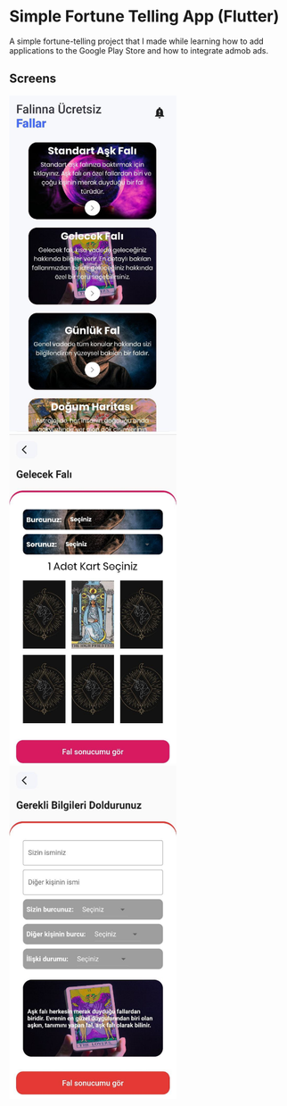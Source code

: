 # Simple Fortune Telling App (Flutter)
A simple fortune-telling project that I made while learning how to add applications to the Google Play Store and how to integrate admob ads. 

## Screens
<p float="left">
  <img src="images/1.jpg" width="300" />
  <img src="images/3.jpg" width="300" /> 
  <img src="images/4.jpg" width="300" />
</p>

